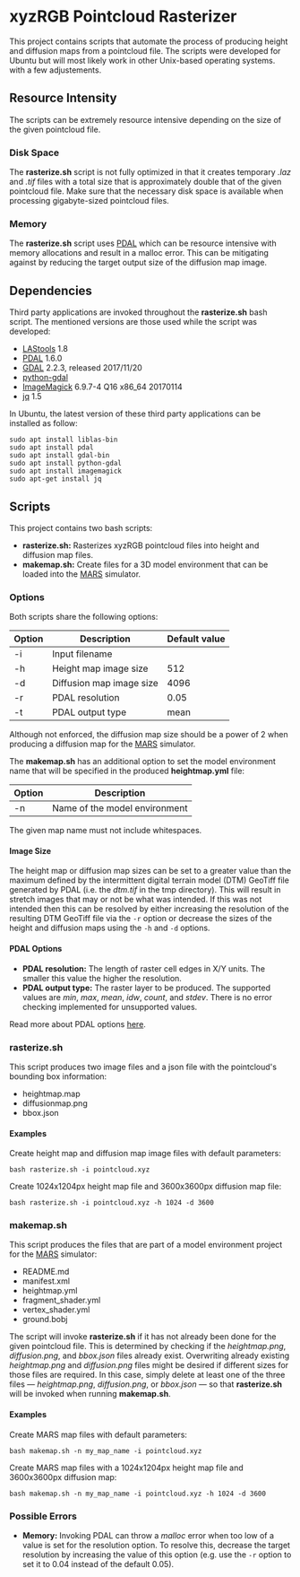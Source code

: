 # xyzRGB Pointcloud Rasterizer
This project contains scripts that automate the process of producing height and diffusion maps from a pointcloud file. The scripts were developed for Ubuntu but will most likely work in other Unix-based operating systems. with a few adjustements.

## Resource Intensity
The scripts can be extremely resource intensive depending on the size of the given pointcloud file.

### Disk Space
The **rasterize.sh** script is not fully optimized in that it creates temporary *.laz* and *.tif* files with a total size that is approximately double that of the given pointcloud file. Make sure that the necessary disk space is available when processing gigabyte-sized pointcloud files.

### Memory
The **rasterize.sh** script uses [PDAL](https://pdal.io/) which can be resource intensive with memory allocations and result in a malloc error. This can be mitigating against by reducing the target output size of the diffusion map image.

## Dependencies
Third party applications are invoked throughout the **rasterize.sh** bash script. The mentioned versions are those used while the script was developed:

- [LAStools](https://github.com/LAStools/LAStools) 1.8
- [PDAL](https://pdal.io/) 1.6.0
- [GDAL](https://gdal.org/) 2.2.3, released 2017/11/20
- [python-gdal](https://launchpad.net/ubuntu/bionic/+package/python-gdal)
- [ImageMagick](https://imagemagick.org/index.php) 6.9.7-4 Q16 x86_64 20170114
- [jq](https://stedolan.github.io/jq/) 1.5

In Ubuntu, the latest version of these third party applications can be installed as follow:

    sudo apt install liblas-bin
    sudo apt install pdal
    sudo apt install gdal-bin
    sudo apt install python-gdal
    sudo apt install imagemagick
    sudo apt-get install jq

## Scripts
This project contains two bash scripts:
- **rasterize.sh:** Rasterizes xyzRGB pointcloud files into height and diffusion map files.
- **makemap.sh:** Create files for a 3D model environment that can be loaded into the [MARS](https://github.com/rock-simulation/mars) simulator.

### Options
Both scripts share the following options:

| Option | Description              | Default value |
|--------|--------------------------|---------------|
| -i     | Input filename           |               |
| -h     | Height map image size    | 512           |
| -d     | Diffusion map image size | 4096          |
| -r     | PDAL resolution          | 0.05          |
| -t     | PDAL output type         | mean          |

Although not enforced, the diffusion map size should be a power of 2 when producing a diffusion map for the [MARS](https://github.com/rock-simulation/mars) simulator.

The **makemap.sh** has an additional option to set the model environment name that will be specified in the produced **heightmap.yml** file:

| Option | Description                      |
|--------|----------------------------------|
| -n     | Name of the model environment    |


The given map name must not include whitespaces.

#### Image Size
The height map or diffusion map sizes can be set to a greater value than the maximum defined by the intermittent digital terrain model (DTM) GeoTiff file generated by PDAL (i.e. the *dtm.tif* in the tmp directory). This will result in stretch images that may or not be what was intended. If this was not intended then this can be resolved by either increasing the resolution of the resulting DTM GeoTiff file via the `-r` option or decrease the sizes of the height and diffusion maps using the `-h` and `-d` options.

#### PDAL Options
- **PDAL resolution:** The length of raster cell edges in X/Y units. The smaller this value the higher the resolution.
- **PDAL output type:** The raster layer to be produced. The supported values are *min*, *max*, *mean*, *idw*, *count*, and *stdev*. There is no error checking implemented for unsupported values.

Read more about PDAL options [here](https://pdal.io/stages/writers.gdal.html#options).

### rasterize.sh
This script produces two image files and a json file with the pointcloud's bounding box information:
- heightmap.map
- diffusionmap.png
- bbox.json

#### Examples
Create height map and diffusion map image files with default parameters:

    bash rasterize.sh -i pointcloud.xyz

Create 1024x1204px height map file and 3600x3600px diffusion map file:

    bash rasterize.sh -i pointcloud.xyz -h 1024 -d 3600

### makemap.sh
This script produces the files that are part of a model environment project for the [MARS](https://github.com/rock-simulation/mars) simulator:
- README.md
- manifest.xml
- heightmap.yml
- fragment\_shader.yml
- vertex\_shader.yml
- ground.bobj

The script will invoke **rasterize.sh** if it has not already been done for the given pointcloud file. This is determined by checking if the *heightmap.png*, *diffusion.png*, and *bbox.json* files already exist. Overwriting already existing *heightmap.png* and *diffusion.png* files might be desired if different sizes for those files are required. In this case, simply delete at least one of the three files — *heightmap.png*, *diffusion.png*, or *bbox.json* — so that **rasterize.sh** will be invoked when running **makemap.sh**.

#### Examples
Create MARS map files with default parameters:

    bash makemap.sh -n my_map_name -i pointcloud.xyz

Create MARS map files with a 1024x1204px height map file and 3600x3600px diffusion map:

    bash makemap.sh -n my_map_name -i pointcloud.xyz -h 1024 -d 3600

### Possible Errors
- **Memory:** Invoking PDAL can throw a *malloc* error when too low of a value is set for the resolution option. To resolve this, decrease the target resolution by increasing the value of this option (e.g. use the `-r` option to set it to 0.04 instead of the default 0.05).
